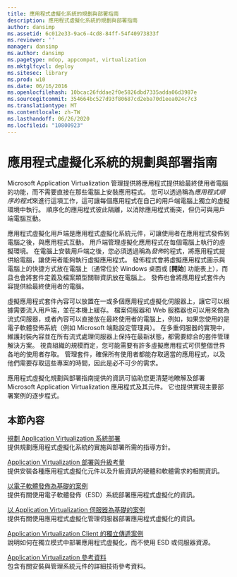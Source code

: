 ```yaml
---
title: 應用程式虛擬化系統的規劃與部署指南
description: 應用程式虛擬化系統的規劃與部署指南
author: dansimp
ms.assetid: 6c012e33-9ac6-4cd8-84ff-54f40973833f
ms.reviewer: ''
manager: dansimp
ms.author: dansimp
ms.pagetype: mdop, appcompat, virtualization
ms.mktglfcycl: deploy
ms.sitesec: library
ms.prod: w10
ms.date: 06/16/2016
ms.openlocfilehash: 10bcac26fddae2f0e5826dbd7335adda06d3987e
ms.sourcegitcommit: 354664bc527d93f80687cd2eba70d1eea024c7c3
ms.translationtype: MT
ms.contentlocale: zh-TW
ms.lasthandoff: 06/26/2020
ms.locfileid: "10800923"
---
```

# 應用程式虛擬化系統的規劃與部署指南


Microsoft Application Virtualization 管理提供將應用程式提供給最終使用者電腦的功能，而不需要直接在那些電腦上安裝應用程式。 您可以透過稱為*應用程式順序的程式*來進行這項工作，這可讓每個應用程式在自己的用戶端電腦上獨立的虛擬環境中執行。 順序化的應用程式彼此隔離，以消除應用程式衝突，但仍可與用戶端電腦互動。

應用程式虛擬化用戶端是應用程式虛擬化系統元件，可讓使用者在應用程式發佈到電腦之後，與應用程式互動。 用戶端管理虛擬化應用程式在每個電腦上執行的虛擬環境。 在電腦上安裝用戶端之後，您必須透過稱為*發佈*的程式，將應用程式提供給電腦，讓使用者能夠執行虛擬應用程式。 發佈程式會將虛擬應用程式圖示與電腦上的快捷方式放在電腦上（通常位於 Windows 桌面或 [**開始**] 功能表上），而且也會將套件定義及檔案類型關聯資訊放在電腦上。 發佈也會將應用程式套件內容提供給最終使用者的電腦。

虛擬應用程式套件內容可以放置在一或多個應用程式虛擬化伺服器上，讓它可以根據需要流入用戶端，並在本機上緩存。 檔案伺服器和 Web 服務器也可以用來做為流式伺服器，或者內容可以直接放在最終使用者的電腦上，例如，如果您使用的是電子軟體發佈系統（例如 Microsoft 端點設定管理員）。 在多重伺服器的實現中，維護封裝內容並在所有流式處理伺服器上保持在最新狀態，都需要綜合的套件管理解決方案。 視貴組織的規模而定，您可能需要有許多虛擬應用程式可供整個世界各地的使用者存取。 管理套件，確保所有使用者都能存取適當的應用程式，以及他們需要存取這些專案的時間，因此是必不可少的需求。

應用程式虛擬化規劃與部署指南提供的資訊可協助您更清楚地瞭解及部署 Microsoft Application Virtualization 應用程式及其元件。 它也提供實現主要部署案例的逐步程式。

## 本節內容


<a href="" id="planning-for-application-virtualization-system-deployment"></a>[規劃 Application Virtualization 系統部署](planning-for-application-virtualization-system-deployment.md)  
提供規劃應用程式虛擬化系統的實施與部署所需的指導方針。

<a href="" id="application-virtualization-deployment-and-upgrade-considerations"></a>[Application Virtualization 部署與升級考量](application-virtualization-deployment-and-upgrade-considerations.md)  
提供安裝各種應用程式虛擬化元件以及升級資訊的硬體和軟體需求的相關資訊。

<a href="" id="electronic-software-distribution-based-scenario"></a>[以電子軟體發佈為基礎的案例](electronic-software-distribution-based-scenario.md)  
提供有關使用電子軟體發佈（ESD）系統部署應用程式虛擬化的資訊。

<a href="" id="application-virtualization-server-based-scenario"></a>[以 Application Virtualization 伺服器為基礎的案例](application-virtualization-server-based-scenario.md)  
提供有關使用應用程式虛擬化管理伺服器部署應用程式虛擬化的資訊。

<a href="" id="stand-alone-delivery-scenario-for-application-virtualization-clients"></a>[Application Virtualization Client 的獨立傳遞案例](stand-alone-delivery-scenario-for-application-virtualization-clients.md)  
說明如何在獨立模式中部署應用程式虛擬化，而不使用 ESD 或伺服器資源。

<a href="" id="application-virtualization-reference"></a>[Application Virtualization 參考資料](application-virtualization-reference.md)  
包含有關安裝與管理系統元件的詳細技術參考資料。

 

 





